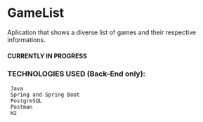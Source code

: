 # GameList

Aplication that shows a diverse list of games and their respective informations. 
#### CURRENTLY IN PROGRESS

### TECHNOLOGIES USED (Back-End only):
     Java
     Spring and Spring Boot
     PostgreSQL
     Postman
     H2
